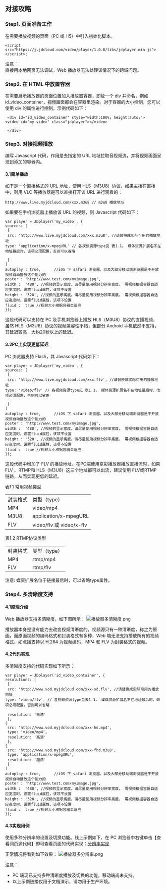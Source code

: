 ## 对接攻略
### Step1. 页面准备工作  
在需要播放视频的页面（PC 或 H5）中引入初始化脚本。
```
<script src="https://j.jdcloud.com/video/player/1.0.0/libs/jdplayer.min.js"></script>;
```
注意：  
直接用本地网页无法调试，Web 播放器无法处理该情况下的跨域问题。

### Step2. 在 HTML 中放置容器
在需要展示播放器的页面位置加入播放器容器，即放一个 div 并命名，例如 id_video_container，视频画面都会在容器里渲染。对于容器的大小控制，您可以使用 div 的属性进行控制，示例代码如下：
```
 <div id="id_video_container" style="width:100%; height:auto;">
<video id="my-video" class="jdplayer"></video>

 </div> 
 ```
### Step3. 对接视频播放
编写 Javascript 代码，作用是去指定的 URL 地址拉取音视频流，并将视频画面呈现到添加的容器内。
#### 3.1简单播放
如下是一个直播格式的 URL 地址，使用 HLS（M3U8）协议，如果主播在直播中，则用 VLC 等播放器是可以直接打开该 URL 进行观看的：
```
http://www.live.myjdcloud.com/xxx.m3u8 // m3u8 播放地址
```

如果要在手机浏览器上播放该 URL 的视频，则 Javascript 代码如下：
```
var player = JDplayer('my_video', {
sources: [
 {
 src: 'http://www.live.myjdcloud.com/xxx.m3u8', //请替换成实际可用的播放地址
type: 'application/x-mpegURL' // 各视频资源type见 表1.1， 媒体资源扩展名不在地址最后时，该项必须配置，否则可以省略

 }
]
autoplay : true,      //iOS 下 safari 浏览器，以及大部分移动端浏览器是不开放视频自动播放这个能力的
poster : 'http://www.test.com/myimage.jpg',
width :  '480', //视频的显示宽度，请尽量使用视频分辨率宽度， 需视频根据容器自适应宽度时，设置fluid属性，该项不设置
height : '320', //视频的显示高度，请尽量使用视频分辨率高度， 需视频根据容器自适应高度时，设置fluid属性，该项不设置
fluid :  true //视频大小根据容器自适应
});
```

这段代码可以支持在 PC 及手机浏览器上播放 HLS（M3U8）协议的直播视频，虽然 HLS（M3U8）协议的视频兼容性不错，但部分 Android 手机依然不支持，其延迟较高，大约20秒以上的延迟。

#### 3.2PC上实现更低延迟
PC 浏览器支持 Flash，其 Javascript 代码如下：
```
var player = JDplayer('my_video', {
sources: [
 {
 src: 'http://www.live.myjdcloud.com/xxx.flv', //请替换成实际可用的播放地址
type: 'video/flv' // 各视频资源type见 表1.1， 媒体资源扩展名不在地址最后时，改项必须配置，否则可以省略

 }
]
autoplay : true,      //iOS 下 safari 浏览器，以及大部分移动端浏览器是不开放视频自动播放这个能力的
poster : 'http://www.test.com/myimage.jpg',
width :  '480', //视频的显示宽度，请尽量使用视频分辨率宽度， 需视频根据容器自适应宽度时，设置fluid属性，该项不设置
height : '320', //视频的显示高度，请尽量使用视频分辨率高度， 需视频根据容器自适应高度时，设置fluid属性，该项不设置
fluid :  true //视频大小根据容器自适应
});
```

这段代码中增加了 FLV 的播放地址，在PC端使用京彩播放器播放直播流时，如果 FLV 、RTMP和 HLS（M3U8）这三个地址都可以出流，建议使用 FLV或RTMP 链路，从而实现更低的延迟。

表1.1 常用视频类型
<table>
<tr>
    <td>封装格式</td>
    <td>类型（type）</td>
</tr>
<tr>
    <td>MP4</td>
    <td>video/mp4</td>
</tr>
<tr>
    <td>M3U8</td>
    <td>application/x-mpegURL</td>
</tr>
<tr>
    <td>FLV</td>
    <td>video/flv 或 video/x-flv</td>
</tr>                
</table>

表1.2  RTMP协议类型
<table>
<tr>
    <td>封装格式</td>
    <td>类型（type）</td>
</tr>
<tr>
    <td>MP4</td>
    <td>rtmp/mp4</td>
</tr>
<tr>
    <td>FLV</td>
    <td>rtmp/flv</td>
</tr>                
</table>
注意: 媒资扩展名位于链接最后时，可以省略type属性。

### Step4. 多清晰度支持
#### 4.1原理介绍
Web 播放器支持多清晰度，如下图所示：
![播放器多清晰度.png](https://github.com/jdcloudcom/cn/blob/cn-Player-Service-SDK/image/Player-Service-SDK/web播放器1.png)

播放器本身是没有能力去改变视频清晰度的，视频源只有一种清晰度，称之为原画，而原画视频的编码格式和封装格式有多种，Web 端无法支持播放所有的视频格式，如点播支持以 H.264 为视频编码，MP4 和 FLV 为封装格式的视频。

#### 4.2代码实现
多清晰度支持的代码实现如下所示：
```
var player = JDplayer('id_video_container', {
resolutions: [
 {
 src: 'http://www.vod.myjdcloud.com/xxx-sd.flv', //请替换成实际可用的播放地址
type: 'video/flv', // 各视频资源type见表1.1， 媒体资源扩展名不在地址最后时，改项必须配置，否则可以省略

 resolution: '标清'
 },
{
 src: 'http://www.vod.myjdcloud.com/xxx-hd.mp4', 
 type: 'video/mp4',  
 resolution: '高清'
 },
{
 src: 'http://www.vod.myjdcloud.com/xxx-fhd.m3u8', 
 type: 'application/x-mpegURL',  
 resolution: '超清'
 }
]
autoplay : true,      //iOS 下 safari 浏览器，以及大部分移动端浏览器是不开放视频自动播放这个能力的
poster : 'http://www.test.com/myimage.jpg',
width :  '480', //视频的显示宽度，请尽量使用视频分辨率宽度， 需视频根据容器自适应宽度时，设置fluid属性，该项不设置
height : '320', //视频的显示高度，请尽量使用视频分辨率高度， 需视频根据容器自适应高度时，设置fluid属性，该项不设置
fluid :  true //视频大小根据容器自适应
});
```

#### 4.3实现用例
使用多种分辨率的设置及切换功能。线上示例如下，在 PC 浏览器中右键单击【查看网页源代码】即可查看页面的代码实现：<a href="https://j.jdcloud.com/video/player/1.0.0/index.html">分辨率实现</a><br/>

正常情况将看到如下效果：
![播放器多分辨率.png](https://github.com/jdcloudcom/cn/blob/cn-Player-Service-SDK/image/Player-Service-SDK/web%E6%92%AD%E6%94%BE%E5%99%A82.png)

注意：
* PC 端现已支持多种清晰度播放及切换的功能，移动端尚未支持。  
* 以上示例链接仅用于文档演示，请勿用于生产环境。
